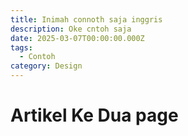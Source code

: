 ```yaml
---
title: Inimah connoth saja inggris
description: Oke cntoh saja
date: 2025-03-07T00:00:00.000Z
tags:
  - Contoh
category: Design
---
```


# Artikel Ke Dua page
